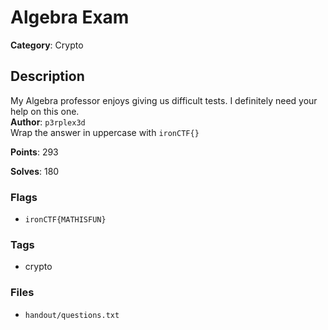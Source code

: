 # Algebra Exam

**Category**: Crypto

## Description

My Algebra professor enjoys giving us difficult tests. I definitely need your help on this one.  
**Author**: `p3rplex3d`  
Wrap the answer in uppercase with `ironCTF{}`

**Points**: 293

**Solves**: 180

### Flags

- `ironCTF{MATHISFUN}`

### Tags

- crypto

### Files

- `handout/questions.txt`
